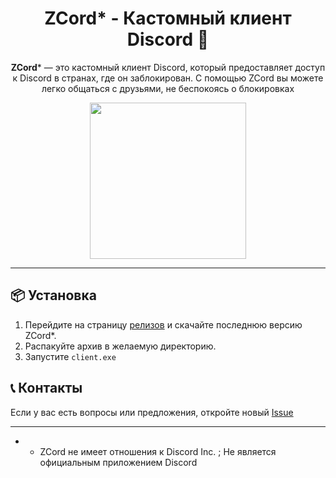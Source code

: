 <div align="center">

# ZCord* - Кастомный клиент Discord 🚀

**ZCord*** — это кастомный клиент Discord, который предоставляет доступ к Discord в странах, где он заблокирован. С помощью ZCord вы можете легко общаться с друзьями, не беспокоясь о блокировках

<img src="https://github.com/user-attachments/assets/1297467b-6e50-4f44-b3d3-81091fa8f316" width="250"></img>

</div>

---

## 📦 Установка

1. Перейдите на страницу [релизов](https://github.com/ваш_аккаунт/ZCord/releases) и скачайте последнюю версию ZCord*.
2. Распакуйте архив в желаемую директорию.
3. Запустите `client.exe`

## 📞 Контакты

Если у вас есть вопросы или предложения, откройте новый [Issue](https://github.com/SublimateTheBerry/zcord/issues)

---

* - ZCord не имеет отношения к Discord Inc. ; Не является официальным приложением Discord
